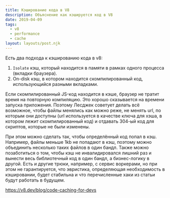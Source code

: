 ```yaml
---
title: Кэширование кода в V8
description: Объяснение как кэшируется код в V8
date: 2019-04-09
tags:
  - v8
  - performance
  - cache
layout: layouts/post.njk
---
```

Есть два подхода к кэшированию кода в v8:
1. `Isolate` кэш, который находится в памяти в рамках одного процесса (вкладки браузера).
2. On-disk кэш, в котором находится скомпилированный код, использующийся разными вкладками.

Если скомпилированный JS-код находится в кэше, браузер не тратит время на повторную компиляцию. Это хорошо сказывается на времени запуска приложения. Поэтому Лесджек советует делать всё возможное, чтобы файлы менялись как можно реже, не менять url, по которым они доступны (url используется в качестве ключа для хэша, в котором лежит скомпилированный код) и отдавать 304-ый код для скриптов, которые не были изменены.

При этом можно сделать так, чтобы определённый код попал в кэш. Например, файлы меньше 1kb не попадают в кэш, поэтому можно объединить несколько таких файлов в один бандл. Также можно позаботиться о том, чтобы кэш не инвалидировался лишний раз и вынести весь библиотечный код в один бандл, а бизнес-логику в другой. Есть и другие трюки, например, с сервис воркерами, но при этом не гарантируется, что эвристика, определяющая необходимость в кэшировании, будет стабильна и что перечисленные хаки из статьи будут работать в будущем.

https://v8.dev/blog/code-caching-for-devs
